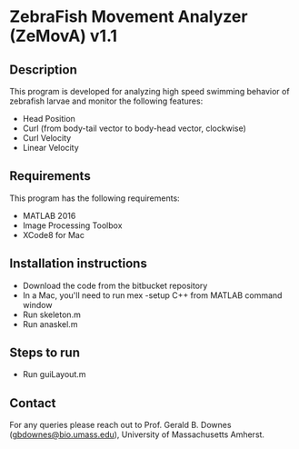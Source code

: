 # ZebraFish Movement Analyzer (ZeMovA) v1.1

## Description
This program is developed for analyzing high speed swimming behavior of zebrafish larvae and monitor the following features:

- Head Position
- Curl (from body-tail vector to body-head vector, clockwise)
- Curl Velocity
- Linear Velocity

## Requirements
This program has the following requirements:

- MATLAB 2016
- Image Processing Toolbox
- XCode8 for Mac

## Installation instructions

- Download the code from the bitbucket repository
- In a Mac, you'll need to run mex -setup C++ from MATLAB command window 
- Run skeleton.m
- Run anaskel.m

## Steps to run
- Run guiLayout.m

## Contact
For any queries please reach out to Prof. Gerald B. Downes ([gbdownes@bio.umass.edu](mailto:gbdownes@bio.umass.edu)), University of Massachusetts Amherst.